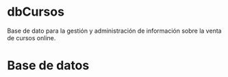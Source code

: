 # dbCursos
Base de dato para la gestión y administración de información sobre la venta de cursos online.
# Base de datos